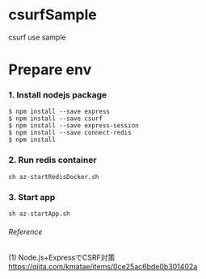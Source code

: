 csurfSample
===========

csurf use sample

# Prepare env
### 1. Install nodejs package
```
$ npm install --save express
$ npm install --save csurf
$ npm install --save express-session
$ npm install --save connect-redis
$ npm install
```

### 2. Run redis container
```
sh az-startRedisDocker.sh
```

### 3. Start app
```
sh az-startApp.sh
```

###### Reference
(1) Node.js+ExpressでCSRF対策  
https://qiita.com/kmatae/items/0ce25ac6bde0b301402a
